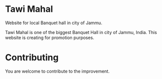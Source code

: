 # Tawi Mahal
Website for local Banquet hall in city of Jammu.

Tawi Mahal is one of the biggest Banquet Hall in city of Jammu, India. This website is creating for promotion purposes. 

# Contributing
You are welcome to contribute to the improvement.
